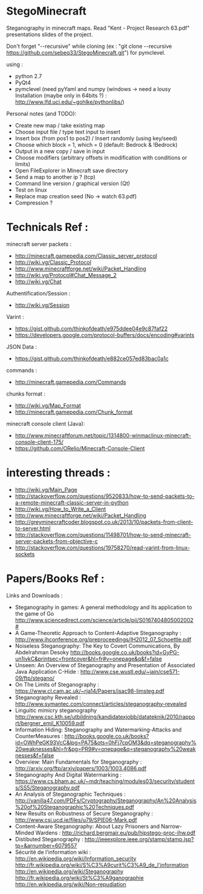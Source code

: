 StegoMinecraft
==============

Steganography in minecraft maps. Read "Kent - Project Research 63.pdf" presentations slides of the project.

Don't forget "--recursive" while cloning (ex : "git clone --recursive https://github.com/sebeq33/StegoMinecraft.git") for pymclevel.

using :
- python 2.7
- PyQt4 
- pymclevel (need pyYaml and numpy (windows -> need a lousy Installation (maybe only in 64bits ?) : http://www.lfd.uci.edu/~gohlke/pythonlibs/)


Personal notes (and TODO):

- Create new map / take existing map
- Choose input file / type text input to insert
- Insert box (from pos1 to pos2) / Insert randomly (using key/seed)
- Choose which block = 1, which = 0 (default: Bedrock & !Bedrock)
- Output in a new copy / save in input
- Choose modifiers (arbitrary offsets in modification with conditions or limits)
- Open FileExplorer in Minecraft save directory
- Send a map to another ip ? (tcp)
- Command line version / graphical version (Qt)
- Test on linux
- Replace map creation seed (No -> watch 63.pdf)
- Compression ?

# Technicals Ref :
minecraft server packets : 
- http://minecraft.gamepedia.com/Classic_server_protocol
- http://wiki.vg/Classic_Protocol
- http://www.minecraftforge.net/wiki/Packet_Handling
- http://wiki.vg/Protocol#Chat_Message_2
- http://wiki.vg/Chat

Authentification/Session :
- http://wiki.vg/Session

Varint :
- https://gist.github.com/thinkofdeath/e975ddee04e9c87faf22
- https://developers.google.com/protocol-buffers/docs/encoding#varints

JSON Data :
- https://gist.github.com/thinkofdeath/e882ce057ed83bac0a1c

commands :
- http://minecraft.gamepedia.com/Commands

chunks format : 
- http://wiki.vg/Map_Format
- http://minecraft.gamepedia.com/Chunk_format

minecraft console client (Java):
- http://www.minecraftforum.net/topic/1314800-winmaclinux-minecraft-console-client-175/
- https://github.com/ORelio/Minecraft-Console-Client

# interesting threads : 
- http://wiki.vg/Main_Page
- http://stackoverflow.com/questions/9520833/how-to-send-packets-to-a-remote-minecraft-classic-server-in-python
- http://wiki.vg/How_to_Write_a_Client
- http://www.minecraftforge.net/wiki/Packet_Handling
- http://greyminecraftcoder.blogspot.co.uk/2013/10/packets-from-client-to-server.html
- http://stackoverflow.com/questions/11498701/how-to-send-minecraft-server-packets-from-objective-c
- http://stackoverflow.com/questions/19758270/read-varint-from-linux-sockets

# Papers/Books Ref :

Links and Downloads :
- Steganography in games: A general methodology and its application to the game of Go
http://www.sciencedirect.com/science/article/pii/S0167404805002002#
- A Game-Theoretic Approach to Content-Adaptive Steganography : 
http://www.ihconference.org/preproceedings/IH2012_07_Schoettle.pdf
- Noiseless Steganography: The Key to Covert Communications, By Abdelrahman Desoky
http://books.google.co.uk/books?id=GyPG-un1ivkC&printsec=frontcover&hl=fr#v=onepage&q&f=false
- Unseen: An Overview of Steganography and Presentation of Associated Java Application C-Hide :
http://www.cse.wustl.edu/~jain/cse571-09/ftp/stegano/
- On The Limits of Steganography :
https://www.cl.cam.ac.uk/~rja14/Papers/jsac98-limsteg.pdf
- Steganography Revealed :
http://www.symantec.com/connect/articles/steganography-revealed
- Linguitic mimicry steganography
http://www.csc.kth.se/utbildning/kandidatexjobb/datateknik/2010/rapport/bergner_emil_K10059.pdf
- Information Hiding: Steganography and Watermarking-Attacks and CounterMeasures : 
http://books.google.co.uk/books?id=OWhPeGK93VcC&lpg=PA75&ots=0hFj7cpOM3&dq=steganography%20weaknesses&hl=fr&pg=PR9#v=onepage&q=steganography%20weaknesses&f=false
- Overview: Main Fundamentals for Steganography :
http://arxiv.org/ftp/arxiv/papers/1003/1003.4086.pdf
- Steganography And Digital Watermarking :
https://www.cs.bham.ac.uk/~mdr/teaching/modules03/security/students/SS5/Steganography.pdf
- An Analysis of Steganographic Techniques :
http://vanilla47.com/PDFs/Cryptography/Steganography/An%20Analysis%20of%20Steganographic%20Techniques.pdf
- New Results on Robustness of Secure Steganography :
http://www.csi.ucd.ie/files/u79/SPIE06-Mark.pdf
- Content-Aware Steganography: About Lazy Prisoners and Narrow-Minded Wardens :
http://richard.bergmair.eu/pub/hipstego-proc-ihw.pdf
- Distibuted Steganography :
http://ieeexplore.ieee.org/stamp/stamp.jsp?tp=&arnumber=6079557
- Sécurité de l'information wiki : 
http://en.wikipedia.org/wiki/Information_security
http://fr.wikipedia.org/wiki/S%C3%A9curit%C3%A9_de_l'information
http://en.wikipedia.org/wiki/Steganography
http://fr.wikipedia.org/wiki/St%C3%A9ganographie
http://en.wikipedia.org/wiki/Non-repudiation

